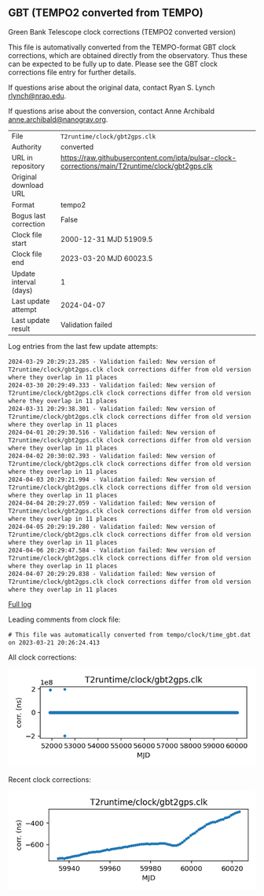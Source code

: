 
## GBT (TEMPO2 converted from TEMPO)

Green Bank Telescope clock corrections (TEMPO2 converted version)

This file is automativally converted from the TEMPO-format GBT
clock corrections, which are obtained directly from the observatory.
Thus these can be expected to be fully up to date. Please see the
GBT clock corrections file entry for further details.

If questions arise about the original data, contact Ryan S. Lynch
<rlynch@nrao.edu>.

If questions arise about the conversion, contact Anne Archibald
<anne.archibald@nanograv.org>.

|     |     |
|:--- |:--- |
| File | `T2runtime/clock/gbt2gps.clk` |
| Authority | converted |
| URL in repository | <https://raw.githubusercontent.com/ipta/pulsar-clock-corrections/main/T2runtime/clock/gbt2gps.clk> |
| Original download URL | <None> |
| Format | tempo2 |
| Bogus last correction | False |
| Clock file start | 2000-12-31 MJD 51909.5 |
| Clock file end | 2023-03-20 MJD 60023.5 |
| Update interval (days) | 1 |
| Last update attempt | 2024-04-07 |
| Last update result | Validation failed |

Log entries from the last few update attempts:
```
2024-03-29 20:29:23.285 - Validation failed: New version of T2runtime/clock/gbt2gps.clk clock corrections differ from old version where they overlap in 11 places
2024-03-30 20:29:49.333 - Validation failed: New version of T2runtime/clock/gbt2gps.clk clock corrections differ from old version where they overlap in 11 places
2024-03-31 20:29:38.301 - Validation failed: New version of T2runtime/clock/gbt2gps.clk clock corrections differ from old version where they overlap in 11 places
2024-04-01 20:29:30.516 - Validation failed: New version of T2runtime/clock/gbt2gps.clk clock corrections differ from old version where they overlap in 11 places
2024-04-02 20:30:02.393 - Validation failed: New version of T2runtime/clock/gbt2gps.clk clock corrections differ from old version where they overlap in 11 places
2024-04-03 20:29:21.994 - Validation failed: New version of T2runtime/clock/gbt2gps.clk clock corrections differ from old version where they overlap in 11 places
2024-04-04 20:29:27.059 - Validation failed: New version of T2runtime/clock/gbt2gps.clk clock corrections differ from old version where they overlap in 11 places
2024-04-05 20:29:19.280 - Validation failed: New version of T2runtime/clock/gbt2gps.clk clock corrections differ from old version where they overlap in 11 places
2024-04-06 20:29:47.584 - Validation failed: New version of T2runtime/clock/gbt2gps.clk clock corrections differ from old version where they overlap in 11 places
2024-04-07 20:29:29.838 - Validation failed: New version of T2runtime/clock/gbt2gps.clk clock corrections differ from old version where they overlap in 11 places
```
[Full log](https://raw.githubusercontent.com/ipta/pulsar-clock-corrections/main/log/T2runtime/clock/gbt2gps.clk.log)

Leading comments from clock file:

    # This file was automatically converted from tempo/clock/time_gbt.dat on 2023-03-21 20:26:24.413



All clock corrections:

![plot of all clock corrections](gbt2gps.clk.png "All corrections")

Recent clock corrections:

![plot of recent clock corrections](gbt2gps.clk.short.png "Recent corrections")

